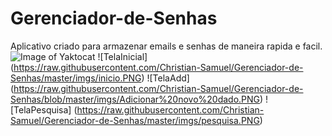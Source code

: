 # Gerenciador-de-Senhas
Aplicativo criado para armazenar emails e senhas de maneira rapida e facil.
![Image of Yaktocat](https://octodex.github.com/images/yaktocat.png)
![TelaInicial] (https://raw.githubusercontent.com/Christian-Samuel/Gerenciador-de-Senhas/master/imgs/inicio.PNG)
![TelaAdd] (https://raw.githubusercontent.com/Christian-Samuel/Gerenciador-de-Senhas/blob/master/imgs/Adicionar%20novo%20dado.PNG)
![TelaPesquisa] (https://raw.githubusercontent.com/Christian-Samuel/Gerenciador-de-Senhas/master/imgs/pesquisa.PNG)
